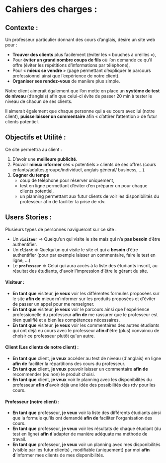 # Cahiers des charges : 

## Contexte : 

Un professeur particulier donnant des cours d’anglais, désire un site web pour :

- **Trouver des clients** plus facilement (éviter les « bouches à oreilles »),
- Pour **éviter un grand nombre coups de fils** où l’on demande ce qu’il offre (éviter les
répétitions d’informations par téléphone),
- Pour « **mieux se vendre** » (page permettant d’expliquer le parcours
professionnel ainsi que l’expérience de notre client).
- **Organiser ses rendez-vous** de manière plus simple.

Notre client aimerait également que l’on mette en place un **système de test de niveau** (d’anglais) afin que celui-ci évite de passer 20 min à tester le niveau de chacun de ses clients.

Il aimerait également que chaque personne qui a eu cours avec lui (notre client), **puisse laisser un commentaire** afin « d’attirer l’attention » de futur clients potentiel.

## Objectifs et Utilité : 

Ce site permettra au client :

1. D’avoir une **meilleure publicité**.
2. Pouvoir **mieux informer** ses « potentiels » clients de ses offres (cours enfants/adultes,groupe/individuel, anglais général/ business, …).
3. **Gagner du temps**
   - coup de téléphone pour réserver uniquement,
   - test en ligne permettant d’éviter d’en préparer un pour chaque clients potentiel,
   - un planning permettant aux futur clients de voir les disponibilités du professeur afin de faciliter la prise de rdv.

## Users Stories : 

Plusieurs types de personnes navigueront sur ce site :

- Un **`visiteur`** => Quelqu’un qui visite le site mais qui n’a **pas besoin** d’être authentifier.
- Un **`client`** => Quelqu’un qui visite le site et qui a **besoin** d’être authentifier (pour par exemple laisser un commentaire, faire le test en ligne, …)
- Le **`professeur`** => Celui qui aura accès à la liste des étudiants inscrit, au résultat des étudiants, d'avoir l'impression d'être le gérant du site.


#### Visiteur :

- **En tant que** visiteur, **je veux** voir les différentes formules proposées sur le site **afin de** mieux m'informer sur les produits proposées et d'éviter de passer un appel pour me renseigner.
- **En tant que** visiteur, **je veux** voir le parcours ainsi que l'expérience professionelle du professeur **afin de** me rassurer que le professeur est bien qualifié et a bien les compétences nécessaires.
- **En tant que** visiteur, **je veux** voir les commentaires des autres étudiants qui ont déjà eu cours avec le professeur **afin d**'être (plus) convaincu de choisir ce professeur plutôt qu'un autre.

#### Client (Les clients de notre client) :

- **En tant que** client, **je veux** accéder au test de niveau (d'anglais) en ligne **afin de** faciliter la répartitions des cours du professeur.
- **En tant que** client, **je veux** pouvoir laisser un commentaire **afin de** recommender (ou non) le produit choisi.
- **En tant que** client, **je veux** voir le planning avec les disponibilités du professeur **afin d**'avoir déjà une idée des possibilités des rdv pour les cours.

#### Professeur (notre client) :

- **En tant que** professeur, **je veux** voir la liste des différents étudiants ainsi que la formule qu'ils ont demandé **afin de** faciliter l'organisation des cours.
- **En tant que** professeur, **je veux** voir les résultats de chaque étudiant (du test en ligne) **afin d**'adapter de manière adéquate ma méthode de travail.
- **En tant que** professeur, **je veux** voir un planning avec mes disponibilités (visible par les futur clients) , modifiable (uniquement) par moi **afin d**'informer mes clients de mes disponibilités.
